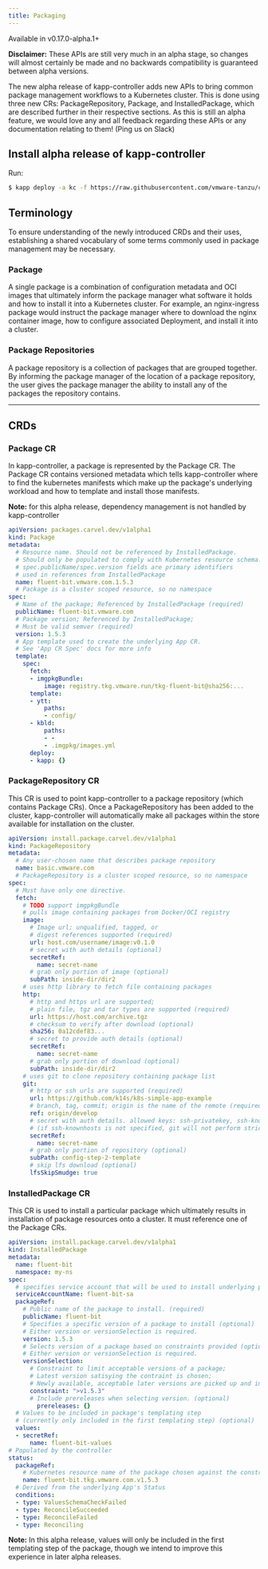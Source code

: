 ```yaml
---
title: Packaging
---
```


Available in v0.17.0-alpha.1+

**Disclaimer:** These APIs are still very much in an alpha stage, so changes
will almost certainly be made and no backwards compatibility is guaranteed
between alpha versions.

The new alpha release of kapp-controller adds new APIs to
bring common package management workflows to a Kubernetes cluster.
This is done using three new CRs: PackageRepository, Package, and
InstalledPackage, which are described further in their respective sections.
As this is still an alpha feature, we would love any and all feedback regarding these
APIs or any documentation relating to them! (Ping us on Slack)

## Install alpha release of kapp-controller

Run:

```bash
$ kapp deploy -a kc -f https://raw.githubusercontent.com/vmware-tanzu/carvel-kapp-controller/dev-packaging/alpha-releases/v0.17.0-alpha.1.yml
```

## Terminology

To ensure understanding of the newly introduced CRDs and their uses,
establishing a shared vocabulary of some terms commonly used
in package management may be necessary.

### Package

A single package is a combination of configuration metadata and OCI images that ultimately inform the package manager what software it holds and how to install it into a Kubernetes cluster. For example, an nginx-ingress package would instruct the package manager where to download the nginx container image, how to configure associated Deployment, and install it into a cluster.

### Package Repositories

A package repository is a collection of packages that are grouped together.
By informing the package manager of the location of a package repository, the
user gives the package manager the ability to install any of the packages the
repository contains.

---
## CRDs

### Package CR

In kapp-controller, a package is represented by the Package CR. The Package CR
contains versioned metadata which tells kapp-controller where to find the
kubernetes manifests which make up the package's underlying workload and how
to template and install those manifests.

**Note:** for this alpha release, dependency management is not handled by kapp-controller

```yaml
apiVersion: packages.carvel.dev/v1alpha1
kind: Package
metadata:
  # Resource name. Should not be referenced by InstalledPackage.
  # Should only be populated to comply with Kubernetes resource schema.
  # spec.publicName/spec.version fields are primary identifiers
  # used in references from InstalledPackage
  name: fluent-bit.vmware.com.1.5.3
  # Package is a cluster scoped resource, so no namespace
spec:
  # Name of the package; Referenced by InstalledPackage (required)
  publicName: fluent-bit.vmware.com
  # Package version; Referenced by InstalledPackage;
  # Must be valid semver (required)
  version: 1.5.3
  # App template used to create the underlying App CR.
  # See 'App CR Spec' docs for more info
  template:
    spec:
      fetch:
      - imgpkgBundle:
          image: registry.tkg.vmware.run/tkg-fluent-bit@sha256:...
      template:
      - ytt:
          paths:
          - config/
      - kbld:
          paths:
          - -
          - .imgpkg/images.yml
      deploy:
      - kapp: {}
```

### PackageRepository CR

This CR is used to point kapp-controller to a package repository (which contains Package CRs). Once a PackageRepository has been added to the cluster, kapp-controller will automatically make all packages within the store available for installation on the cluster.

```yaml
apiVersion: install.package.carvel.dev/v1alpha1
kind: PackageRepository
metadata:
  # Any user-chosen name that describes package repository
  name: basic.vmware.com
  # PackageRepository is a cluster scoped resource, so no namespace
spec:
  # Must have only one directive.
  fetch:
    # TODO support imgpkgBundle
    # pulls image containing packages from Docker/OCI registry
    image:
      # Image url; unqualified, tagged, or
      # digest references supported (required)
      url: host.com/username/image:v0.1.0
      # secret with auth details (optional)
      secretRef:
        name: secret-name
      # grab only portion of image (optional)
      subPath: inside-dir/dir2
    # uses http library to fetch file containing packages
    http:
      # http and https url are supported;
      # plain file, tgz and tar types are supported (required)
      url: https://host.com/archive.tgz
      # checksum to verify after download (optional)
      sha256: 0a12cdef83...
      # secret to provide auth details (optional)
      secretRef:
        name: secret-name
      # grab only portion of download (optional)
      subPath: inside-dir/dir2
    # uses git to clone repository containing package list
    git:
      # http or ssh urls are supported (required)
      url: https://github.com/k14s/k8s-simple-app-example
      # branch, tag, commit; origin is the name of the remote (required)
      ref: origin/develop
      # secret with auth details. allowed keys: ssh-privatekey, ssh-knownhosts, username, password (optional)
      # (if ssh-knownhosts is not specified, git will not perform strict host checking)
      secretRef:
        name: secret-name
      # grab only portion of repository (optional)
      subPath: config-step-2-template
      # skip lfs download (optional)
      lfsSkipSmudge: true
```

### InstalledPackage CR

This CR is used to install a particular package which ultimately results in installation of package resources onto a cluster. It must reference one of the Package CRs.

```yaml
apiVersion: install.package.carvel.dev/v1alpha1
kind: InstalledPackage
metadata:
  name: fluent-bit
  namespace: my-ns
spec:
  # specifies service account that will be used to install underlying package contents
  serviceAccountName: fluent-bit-sa
  packageRef:
    # Public name of the package to install. (required)
    publicName: fluent-bit
    # Specifies a specific version of a package to install (optional)
    # Either version or versionSelection is required.
    version: 1.5.3
    # Selects version of a package based on constraints provided (optional)
    # Either version or versionSelection is required.
    versionSelection:
      # Constraint to limit acceptable versions of a package;
      # Latest version satisying the contraint is chosen;
      # Newly available, acceptable later versions are picked up and installed automatically. (optional)
      constraint: ">v1.5.3"
      # Include prereleases when selecting version. (optional)
	    prereleases: {}
  # Values to be included in package's templating step
  # (currently only included in the first templating step) (optional)
  values:
  - secretRef:
      name: fluent-bit-values
# Populated by the controller
status:
  packageRef:
    # Kubernetes resource name of the package chosen against the constraints
    name: fluent-bit.tkg.vmware.com.v1.5.3
  # Derived from the underlying App's Status
  conditions:
  - type: ValuesSchemaCheckFailed
  - type: ReconcileSucceeded
  - type: ReconcileFailed
  - type: Reconciling
```

**Note:** In this alpha release, values will only be included in the first
templating step of the package, though we intend to improve this experience in
later alpha releases.
